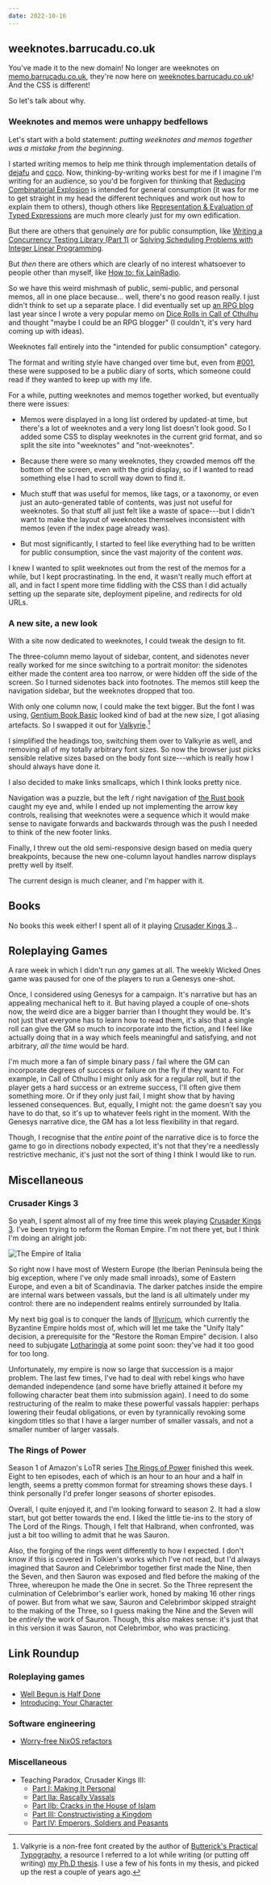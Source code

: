 ```yaml
---
date: 2022-10-16
---
```


## weeknotes.barrucadu.co.uk

You've made it to the new domain!  No longer are weeknotes on
[memo.barrucadu.co.uk][], they're now here on [weeknotes.barrucadu.co.uk][]!
And the CSS is different!

So let's talk about why.

[memo.barrucadu.co.uk]: https://memo.barrucadu.co.uk/
[weeknotes.barrucadu.co.uk]: https://weeknotes.barrucadu.co.uk/

### Weeknotes and memos were unhappy bedfellows

Let's start with a bold statement: *putting weeknotes and memos together was a
mistake from the beginning*.

I started writing memos to help me think through implementation details of
[dejafu][] and [coco][].  Now, thinking-by-writing works best for me if I
imagine I'm writing for an audience, so you'd be forgiven for thinking that
[Reducing Combinatorial Explosion][] is intended for general consumption (it was
for me to get straight in my head the different techniques and work out how to
explain them to others), though others like [Representation & Evaluation of
Typed Expressions][] are much more clearly just for my own edification.

But there are others that genuinely *are* for public consumption, like [Writing
a Concurrency Testing Library (Part 1)][] or [Solving Scheduling Problems with
Integer Linear Programming][].

But *then* there are others which are clearly of no interest whatsoever to
people other than myself, like [How to: fix LainRadio][].

So we have this weird mishmash of public, semi-public, and personal memos, all
in one place because... well, there's no good reason really.  I just didn't
think to set up a separate place.  I did eventually set up [an RPG blog][] last
year since I wrote a very popular memo on [Dice Rolls in Call of Cthulhu][] and
thought "maybe I could be an RPG blogger" (I couldn't, it's very hard coming up
with ideas).

Weeknotes fall entirely into the "intended for public consumption" category.

The format and writing style have changed over time but, even from [#001][],
these were supposed to be a public diary of sorts, which someone could read if
they wanted to keep up with my life.

For a while, putting weeknotes and memos together worked, but eventually there
were issues:

- Memos were displayed in a long list ordered by updated-at time, but there's a
  lot of weeknotes and a very long list doesn't look good.  So I added some CSS
  to display weeknotes in the current grid format, and so split the site into
  "weeknotes" and "not-weeknotes".

- Because there were so many weeknotes, they crowded memos off the bottom of the
  screen, even with the grid display, so if I wanted to read something else I
  had to scroll way down to find it.

- Much stuff that was useful for memos, like tags, or a taxonomy, or even just
  an auto-generated table of contents, was just not useful for weeknotes.  So
  that stuff all just felt like a waste of space---but I didn't want to make the
  layout of weeknotes themselves inconsistent with memos (even if the index page
  already was).

- But most significantly, I started to feel like everything had to be written
  for public consumption, since the vast majority of the content *was*.

I knew I wanted to split weeknotes out from the rest of the memos for a while,
but I kept procrastinating.  In the end, it wasn't really much effort at all,
and in fact I spent more time fiddling with the CSS than I did actually setting
up the separate site, deployment pipeline, and redirects for old URLs.

[dejafu]: https://github.com/barrucadu/dejafu/
[coco]: https://github.com/barrucadu/coco/
[Reducing Combinatorial Explosion]: https://memo.barrucadu.co.uk/reducing-combinatorial-explosion.html
[Representation & Evaluation of Typed Expressions]: https://memo.barrucadu.co.uk/representation-and-evaluation-of-typed-expressions.html
[Writing a Concurrency Testing Library (Part 1)]: https://memo.barrucadu.co.uk/minifu-01.html
[Solving Scheduling Problems with Integer Linear Programming]: https://memo.barrucadu.co.uk/scheduling-problems.html
[How to: fix LainRadio]: https://memo.barrucadu.co.uk/how-to-fix-lainradio.html
[an RPG blog]: https://www.lookwhattheshoggothdraggedin.com/
[Dice Rolls in Call of Cthulhu]: https://www.lookwhattheshoggothdraggedin.com/post/dice-rolls-in-call-of-cthulhu.html
[#001]: notes/001.html

### A new site, a new look

With a site now dedicated to weeknotes, I could tweak the design to fit.

The three-column memo layout of sidebar, content, and sidenotes never really
worked for me since switching to a portrait monitor: the sidenotes either made
the content area too narrow, or were hidden off the side of the screen.  So I
turned sidenotes back into footnotes.  The memos still keep the navigation
sidebar, but the weeknotes dropped that too.

With only one column now, I could make the text bigger.  But the font I was
using, [Gentium Book Basic][] looked kind of bad at the new size, I got aliasing
artefacts.  So I swapped it out for [Valkyrie][].[^mbtype]

I simplified the headings too, switching them over to Valkyrie as well, and
removing all of my totally arbitrary font sizes.  So now the browser just picks
sensible relative sizes based on the body font size---which is really how I
should always have done it.

I also decided to make links smallcaps, which I think looks pretty nice.

[^mbtype]: Valkyrie is a non-free font created by the author of [Butterick's
  Practical Typography][], a resource I referred to a lot while writing (or
  putting off writing) [my Ph.D thesis][].  I use a few of his fonts in my
  thesis, and picked up the rest a couple of years ago.

Navigation was a puzzle, but the left / right navigation of [the Rust book][]
caught my eye and, while I ended up not implementing the arrow key controls,
realising that weeknotes were a sequence which it would make sense to navigate
forwards and backwards through was the push I needed to think of the new footer
links.

Finally, I threw out the old semi-responsive design based on media query
breakpoints, because the new one-column layout handles narrow displays pretty
well by itself.

The current design is much cleaner, and I'm happer with it.

[Gentium Book Basic]: https://fonts.google.com/specimen/Gentium+Book+Basic
[Valkyrie]: https://mbtype.com/fonts/valkyrie/
[Butterick's Practical Typography]: https://practicaltypography.com/
[my Ph.D thesis]: https://www.barrucadu.co.uk/publications/thesis.pdf
[the Rust book]: https://doc.rust-lang.org/book/ch01-00-getting-started.html


## Books

No books this week either!  I spent all of it playing [Crusader Kings 3][]...

[Crusader Kings 3]: https://en.wikipedia.org/wiki/Crusader_Kings_III


## Roleplaying Games

A rare week in which I didn't run *any* games at all.  The weekly Wicked Ones
game was paused for one of the players to run a Genesys one-shot.

Once, I considered using Genesys for a campaign.  It's narrative but has an
appealing mechanical heft to it.  But having played a couple of one-shots now,
the weird dice are a bigger barrier than I thought they would be.  It's not just
that everyone has to learn how to read them, it's also that a single roll can
give the GM so much to incorporate into the fiction, and I feel like actually
doing that in a way which feels meaningful and satisfying, and not arbitrary,
*all the time* would be hard.

I'm much more a fan of simple binary pass / fail where the GM can incorporate
degrees of success or failure on the fly if they want to.  For example, in Call
of Cthulhu I might only ask for a regular roll, but if the player gets a hard
success or an extreme success, I'll often give them something more.  Or if they
only just fail, I might show that by having lessened consequences.  But,
equally, I might not: the game doesn't say you have to do that, so it's up to
whatever feels right in the moment.  With the Genesys narrative dice, the GM has
a lot less flexibility in that regard.

Though, I recognise that the *entire point* of the narrative dice is to force
the game to go in directions nobody expected, it's not that they're a needlessly
restrictive mechanic, it's just not the sort of thing I think I would like to
run.


## Miscellaneous

### Crusader Kings 3

So yeah, I spent almost all of my free time this week playing [Crusader Kings
3][].  I've been trying to reform the Roman Empire.  I'm not there yet, but I
think I'm doing an alright job:

![The Empire of Italia](notes/213/ck3.jpg)

So right now I have most of Western Europe (the Iberian Peninsula being the big
exception, where I've only made small inroads), some of Eastern Europe, and even
a bit of Scandinavia.  The darker patches inside the empire are internal wars
between vassals, but the land is all ultimately under my control: there are no
independent realms entirely surrounded by Italia.

My next big goal is to conquer the lands of [Illyricum][], which currently the
Byzantine Empire holds most of, which will let me take the "Unify Italy"
decision, a prerequisite for the "Restore the Roman Empire" decision.  I also
need to subjugate [Lotharingia][] at some point soon: they've had it too good
for too long.

Unfortunately, my empire is now so large that succession is a major problem.
The last few times, I've had to deal with rebel kings who have demanded
independence (and some have briefly attained it before my following character
beat them into submission again).  I need to do some restructuring of the realm
to make these powerful vassals happier: perhaps lowering their feudal
obligations, or even by tyrannically revoking some kingdom titles so that I have
a larger number of smaller vassals, and not a smaller number of larger vassals.

[Illyricum]: https://en.wikipedia.org/wiki/Illyricum_(Roman_province)
[Lotharingia]: https://en.wikipedia.org/wiki/Lotharingia

### The Rings of Power

Season 1 of Amazon's LoTR series [The Rings of Power][] finished this week.
Eight to ten episodes, each of which is an hour to an hour and a half in length,
seems a pretty common format for streaming shows these days.  I think personally
I'd prefer longer seasons of shorter episodes.

Overall, I quite enjoyed it, and I'm looking forward to season 2.  It had a slow
start, but got better towards the end.  I liked the little tie-ins to the story
of The Lord of the Rings.  Though, I felt that Halbrand, when confronted, was
just a bit too willing to admit that he was Sauron.

Also, the forging of the rings went differently to how I expected.  I don't know
if this is covered in Tolkien's works which I've not read, but I'd always
imagined that Sauron and Celebrimbor together first made the Nine, then the
Seven, and then Sauron was exposed and fled before the making of the Three,
whereupon he made the One in secret.  So the Three represent the culmination of
Celebrimbor's earlier work, honed by making 16 other rings of power.  But from
what we saw, Sauron and Celebrimbor skipped straight to the making of the Three,
so I guess making the Nine and the Seven will be *entirely* the work of Sauron.
Though, this also makes sense: it's just that in this version it was Sauron, not
Celebrimbor, who was practicing.

[The Rings of Power]: https://en.wikipedia.org/wiki/The_Lord_of_the_Rings:_The_Rings_of_Power


## Link Roundup

### Roleplaying games

- [Well Begun is Half Done](https://theangrygm.com/well-begun-is-half-done/)
- [Introducing: Your Character](https://theangrygm.com/introducing-my-character/)

### Software engineering

- [Worry-free NixOS refactors](https://www.tweag.io/blog/2022-10-11-stable-narhashes/)

### Miscellaneous

- Teaching Paradox, Crusader Kings III:
  - [Part I: Making It Personal](https://acoup.blog/2022/09/16/collections-teaching-paradox-crusader-kings-iii-part-i-making-it-personal/)
  - [Part IIa: Rascally Vassals](https://acoup.blog/2022/09/23/collections-teaching-paradox-crusader-kings-iii-part-iia-rascally-vassals/)
  - [Part IIb: Cracks in the House of Islam](https://acoup.blog/2022/09/30/collections-teaching-paradox-crusader-kings-iii-part-iib-cracks-in-the-house-of-islam/)
  - [Part III: Constructivisting a Kingdom](https://acoup.blog/2022/10/07/collections-teaching-paradox-crusader-kings-iii-part-iii-constructivisting-a-kingdom/)
  - [Part IV: Emperors, Soldiers and Peasants](https://acoup.blog/2022/10/14/collections-teaching-paradox-crusader-kings-iii-part-iv-emperors-soldiers-and-peasants/)
